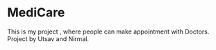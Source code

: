 # MediCare
This is my project , where people can make appointment with Doctors.
Project by Utsav and Nirmal.